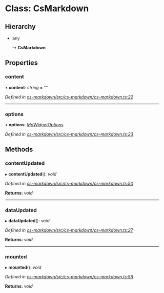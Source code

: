 # Class: CsMarkdown

## Hierarchy

* any

  ↳ **CsMarkdown**

## Properties

###  content

• **content**: *string* = ""

*Defined in [cs-markdown/src/cs-markdown/cs-markdown.ts:22](https://github.com/TNOCS/csnext/blob/ec6e73e4/packages/cs-markdown/src/cs-markdown/cs-markdown.ts#L22)*

___

###  options

• **options**: *[MdWidgetOptions](_cs_markdown_src_cs_markdown_md_widget_options_.mdwidgetoptions.md)*

*Defined in [cs-markdown/src/cs-markdown/cs-markdown.ts:23](https://github.com/TNOCS/csnext/blob/ec6e73e4/packages/cs-markdown/src/cs-markdown/cs-markdown.ts#L23)*

## Methods

###  contentUpdated

▸ **contentUpdated**(): *void*

*Defined in [cs-markdown/src/cs-markdown/cs-markdown.ts:50](https://github.com/TNOCS/csnext/blob/ec6e73e4/packages/cs-markdown/src/cs-markdown/cs-markdown.ts#L50)*

**Returns:** *void*

___

###  dataUpdated

▸ **dataUpdated**(): *void*

*Defined in [cs-markdown/src/cs-markdown/cs-markdown.ts:27](https://github.com/TNOCS/csnext/blob/ec6e73e4/packages/cs-markdown/src/cs-markdown/cs-markdown.ts#L27)*

**Returns:** *void*

___

###  mounted

▸ **mounted**(): *void*

*Defined in [cs-markdown/src/cs-markdown/cs-markdown.ts:56](https://github.com/TNOCS/csnext/blob/ec6e73e4/packages/cs-markdown/src/cs-markdown/cs-markdown.ts#L56)*

**Returns:** *void*
